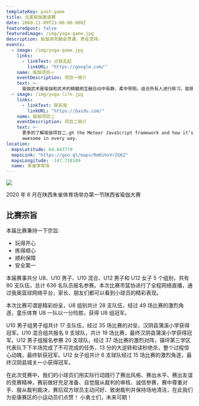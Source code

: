 ```yaml
---
templateKey: past-game
title: 北美瑜伽邀请赛
date: 2060-11-09T23:00:00.000Z
featuredpost: false
featuredimage: /img/yoga-game.jpg
description: 瑜伽讲究融会贯通，贵在坚持。
events:
  - image: /img/yoga-game.jpg
    links:
      - linkText: 点我走起
        linkURL: "https://google.com/"
    name: 瑜伽项目一
    eventDescription: 项目一简介
    text: >-
      瑜伽武术是瑜伽和武术的精髓相互融合动中有静，柔中带刚。适合所有人进行练习，能够强身健体，增强免疫力。
  - image: /img/yoga-life.jpg
    links:
      - linkText: 联系我
        linkURL: "https://baidu.com/"
    name: 瑜伽项目二
    eventDescription: 项目二简介
    text: >-
      更多的了解瑜伽项目二.gh the Meteor JavaScript framework and how it’s
      awesome in every way.
location:
  mapsLatitude: 64.843779
  mapsLink: "https://goo.gl/maps/Rm6ihxVrZGK2"
  mapsLongitude: -147.718189
  name: 朱雀体育场
---
```


![](/img/yoga-game.jpg)

2020 年 6 月在陕西朱雀体育场举办第一节陕西省瑜伽大赛

## 比赛宗旨

本届比赛秉持一下宗旨:

- 玩得开心
- 练得顺心
- 顺利保障
- 安全第一

本届赛事共分 U8、U10 男子、U10 混合、U12 男子和 U12 女子 5 个组别，共有 80 支队伍，总计 636 名队员报名参赛。本次比赛市篮协进行了全程网络直播，通过我奥篮球网络平台，家长、朋友们都可以看到小球员的精彩表现。

本次比赛可谓是精彩纷呈，U8 组别共计 28 支队伍，经过 49 场比赛的激烈角逐，童乐体育 U8 一队以一分险胜，获得 U8 组冠军。

U10 男子组男子组共计 17 支队伍，经过 35 场比赛的对垒，汉阴县蒲溪小学获得冠军。U10 混合组共报名 9 支球队，共计 19 场比赛，最终汉阴县蒲溪小学获得冠军。U12 男子组报名参赛 20 支球队，经过 37 场比赛的激烈对阵，镇坪第三学区代表队下下半场完成了不可完成的任务，13 分的大逆转和读秒绝杀，整个过程惊心动魄，最终斩获冠军。U12 女子组共计 6 支球队经过 15 场比赛的激烈角逐，最终汉阴县城关一小获得冠军。

在此次竞赛中，我们的小球员们用实际行动践行了赛出风格、赛出水平、赛出友谊的竞赛精神，赛前做好充足准备、自觉服从裁判的审核、诚信参赛，赛中尊重对手、服从裁判裁决，赛后双方球员主动问好、致谢裁判并保持场地清洁，在此我们为安康赛区的小运动员们点赞！ 小勇士们，未来可期！

